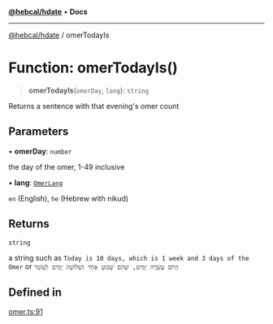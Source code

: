 [**@hebcal/hdate**](../README.md) • **Docs**

***

[@hebcal/hdate](../globals.md) / omerTodayIs

# Function: omerTodayIs()

> **omerTodayIs**(`omerDay`, `lang`): `string`

Returns a sentence with that evening's omer count

## Parameters

• **omerDay**: `number`

the day of the omer, 1-49 inclusive

• **lang**: [`OmerLang`](../type-aliases/OmerLang.md)

`en` (English), `he` (Hebrew with nikud)

## Returns

`string`

a string such as `Today is 10 days, which is 1 week and 3 days of the Omer`
 or `הַיוֹם עֲשָׂרָה יָמִים, שְׁהֵם שָׁבוּעַ אֶחָד וְשְׁלוֹשָׁה יָמִים לָעוֹמֶר`

## Defined in

[omer.ts:91](https://github.com/hebcal/hdate-js/blob/0598d33c365bb80f37dc49c0f800617668c63a8d/src/omer.ts#L91)
